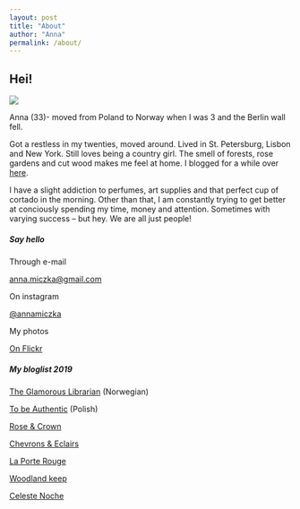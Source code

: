 ```yaml
---
layout: post
title: "About"
author: "Anna"
permalink: /about/
---
```


## Hei!

<img border="0" src="https://live.staticflickr.com/8537/29619836441_0ffaed87e5_c.jpg">


Anna (33)- moved from Poland to Norway when I was 3 and the Berlin wall fell.

Got a restless in my twenties, moved around. Lived in St. Petersburg, Lisbon and New York. Still loves being a country girl. The smell of forests, rose gardens and cut wood makes me feel at home. I blogged for a while over [here](https://librasmoments.blogspot.com/).

I have a slight addiction to perfumes, art supplies and that perfect cup of cortado in the morning. Other than that, I am constantly trying to get better at conciously spending my time, money and attention. Sometimes with varying success – but hey. We are all just people!


##### Say hello 


Through e-mail

[anna.miczka@gmail.com](mailto:anna.miczka@gmail.com?Subject=Hei%20) 

On instagram

[@annamiczka](https://www.instagram.com/annamiczka/) 

My photos 

[On Flickr](https://www.flickr.com/people/halinakema/) 


##### My bloglist 2019


[The Glamorous Librarian](http://glambibliotekaren.blogspot.com/) (Norwegian)

[To be Authentic](http://tobeauthentic-aga.blogspot.com/) (Polish)

[Rose & Crown](http://rosencrown.blogspot.com/)

[Chevrons & Eclairs](https://www.chevronsandeclairs.com/)

[La Porte Rouge](http://laporterouge.blogspot.com/)

[Woodland keep](http://www.woodlandkeep.space/journal/)

[Celeste Noche](http://www.celestenoche.com/blog/)



